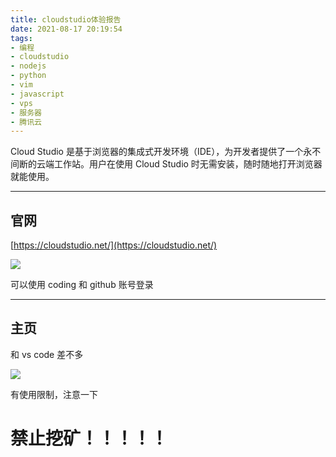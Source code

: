 ```yaml
---
title: cloudstudio体验报告
date: 2021-08-17 20:19:54
tags:
- 编程
- cloudstudio
- nodejs
- python
- vim
- javascript
- vps
- 服务器
- 腾讯云
---
```


Cloud Studio 是基于浏览器的集成式开发环境（IDE），为开发者提供了一个永不间断的云端工作站。用户在使用 Cloud Studio 时无需安装，随时随地打开浏览器就能使用。

---

## 官网

[https://cloudstudio.net/](https://cloudstudio.net/)

![](https://cdn.jsdelivr.net/gh/zzysite/imgs@main/20210817201939.png)

可以使用 coding 和 github 账号登录

---

## 主页

和 vs code 差不多

![](https://cdn.jsdelivr.net/gh/zzysite/imgs@main/20210817202248.png)

有使用限制，注意一下

# 禁止挖矿！！！！！